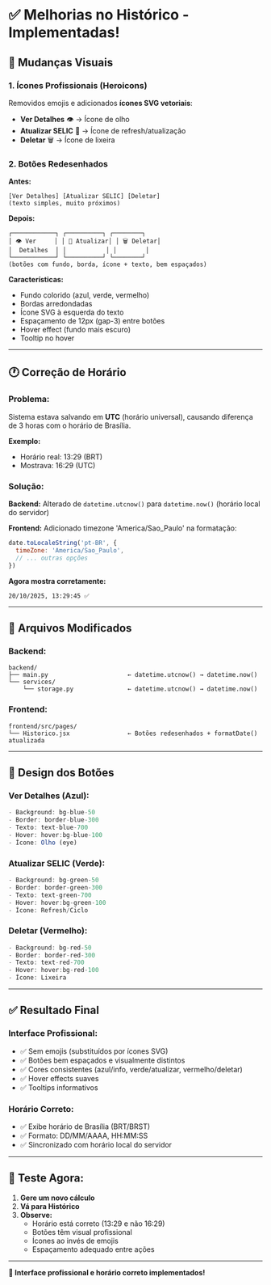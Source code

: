 # ✅ Melhorias no Histórico - Implementadas!

## 🎨 Mudanças Visuais

### 1. Ícones Profissionais (Heroicons)
Removidos emojis e adicionados **ícones SVG vetoriais**:

- **Ver Detalhes** 👁️ → Ícone de olho
- **Atualizar SELIC** 🔄 → Ícone de refresh/atualização
- **Deletar** 🗑️ → Ícone de lixeira

### 2. Botões Redesenhados
**Antes:**
```
[Ver Detalhes] [Atualizar SELIC] [Deletar]
(texto simples, muito próximos)
```

**Depois:**
```
┌────────────┐ ┌──────────┐ ┌────────┐
│ 👁️ Ver     │ │ 🔄 Atualizar│ │ 🗑️ Deletar│
│  Detalhes  │ │           │ │        │
└────────────┘ └──────────┘ └────────┘
(botões com fundo, borda, ícone + texto, bem espaçados)
```

**Características:**
- Fundo colorido (azul, verde, vermelho)
- Bordas arredondadas
- Ícone SVG à esquerda do texto
- Espaçamento de 12px (gap-3) entre botões
- Hover effect (fundo mais escuro)
- Tooltip no hover

---

## 🕐 Correção de Horário

### Problema:
Sistema estava salvando em **UTC** (horário universal), causando diferença de 3 horas com o horário de Brasília.

**Exemplo:**
- Horário real: 13:29 (BRT)
- Mostrava: 16:29 (UTC)

### Solução:
**Backend:** Alterado de `datetime.utcnow()` para `datetime.now()` (horário local do servidor)

**Frontend:** Adicionado timezone 'America/Sao_Paulo' na formatação:
```javascript
date.toLocaleString('pt-BR', {
  timeZone: 'America/Sao_Paulo',
  // ... outras opções
})
```

**Agora mostra corretamente:**
```
20/10/2025, 13:29:45 ✅
```

---

## 📁 Arquivos Modificados

### Backend:
```
backend/
├── main.py                      ← datetime.utcnow() → datetime.now()
└── services/
    └── storage.py               ← datetime.utcnow() → datetime.now()
```

### Frontend:
```
frontend/src/pages/
└── Historico.jsx                ← Botões redesenhados + formatDate() atualizada
```

---

## 🎨 Design dos Botões

### Ver Detalhes (Azul):
```jsx
- Background: bg-blue-50
- Border: border-blue-300
- Texto: text-blue-700
- Hover: hover:bg-blue-100
- Ícone: Olho (eye)
```

### Atualizar SELIC (Verde):
```jsx
- Background: bg-green-50
- Border: border-green-300
- Texto: text-green-700
- Hover: hover:bg-green-100
- Ícone: Refresh/Ciclo
```

### Deletar (Vermelho):
```jsx
- Background: bg-red-50
- Border: border-red-300
- Texto: text-red-700
- Hover: hover:bg-red-100
- Ícone: Lixeira
```

---

## ✅ Resultado Final

### Interface Profissional:
- ✅ Sem emojis (substituídos por ícones SVG)
- ✅ Botões bem espaçados e visualmente distintos
- ✅ Cores consistentes (azul/info, verde/atualizar, vermelho/deletar)
- ✅ Hover effects suaves
- ✅ Tooltips informativos

### Horário Correto:
- ✅ Exibe horário de Brasília (BRT/BRST)
- ✅ Formato: DD/MM/AAAA, HH:MM:SS
- ✅ Sincronizado com horário local do servidor

---

## 🚀 Teste Agora:

1. **Gere um novo cálculo**
2. **Vá para Histórico**
3. **Observe:**
   - Horário está correto (13:29 e não 16:29)
   - Botões têm visual profissional
   - Ícones ao invés de emojis
   - Espaçamento adequado entre ações

---

**🎉 Interface profissional e horário correto implementados!**
